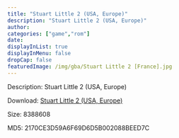 ```yaml
---
title: "Stuart Little 2 (USA, Europe)"
description: "Stuart Little 2 (USA, Europe)"
author: 
categories: ["game","rom"]
date: 
displayInList: true
displayInMenu: false
dropCap: false
featuredImage: /img/gba/Stuart Little 2 [France].jpg
---
```


Description: Stuart Little 2 (USA, Europe)

Download: <a style="text-decoration:underline;" href="https://mega.nz/#!2GB2AKTK!2b6KvFwejkX8Knc7e_9-2FDSQ2LVe0XhGrZ_kjpO3v0" target = "_blank" rel = "nofollow" > Stuart Little 2 (USA, Europe)</a>

Size: 8388608

MD5: 2170CE3D59A6F69D6D5B002088BEED7C

